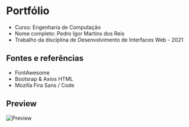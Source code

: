 # Portfólio

* Curso: Engenharia de Computação
* Nome completo: Pedro Igor Martins dos Reis
* Trabalho da disciplina de Desenvolvimento de Interfaces Web - 2021

## Fontes e referências
* FontAwesome
* Bootsrap & Axios HTML
* Mozilla Fira Sans / Code

## Preview
![Preview](https://github.com/pedroigorreis/Portfolio/blob/main/Imagens/Prints/Print.png?raw=true)
